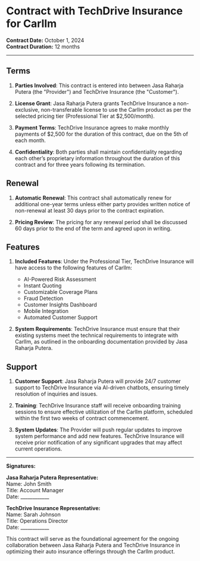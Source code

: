 # Contract with TechDrive Insurance for Carllm

**Contract Date:** October 1, 2024  
**Contract Duration:** 12 months

---

## Terms

1. **Parties Involved**: This contract is entered into between Jasa Raharja Putera (the "Provider") and TechDrive Insurance (the "Customer").
   
2. **License Grant**: Jasa Raharja Putera grants TechDrive Insurance a non-exclusive, non-transferable license to use the Carllm product as per the selected pricing tier (Professional Tier at $2,500/month).
   
3. **Payment Terms**: TechDrive Insurance agrees to make monthly payments of $2,500 for the duration of this contract, due on the 5th of each month.
   
4. **Confidentiality**: Both parties shall maintain confidentiality regarding each other’s proprietary information throughout the duration of this contract and for three years following its termination.

## Renewal

1. **Automatic Renewal**: This contract shall automatically renew for additional one-year terms unless either party provides written notice of non-renewal at least 30 days prior to the contract expiration.
   
2. **Pricing Review**: The pricing for any renewal period shall be discussed 60 days prior to the end of the term and agreed upon in writing.

## Features

1. **Included Features**: Under the Professional Tier, TechDrive Insurance will have access to the following features of Carllm:
   - AI-Powered Risk Assessment
   - Instant Quoting
   - Customizable Coverage Plans
   - Fraud Detection
   - Customer Insights Dashboard
   - Mobile Integration
   - Automated Customer Support

2. **System Requirements**: TechDrive Insurance must ensure that their existing systems meet the technical requirements to integrate with Carllm, as outlined in the onboarding documentation provided by Jasa Raharja Putera.

## Support

1. **Customer Support**: Jasa Raharja Putera will provide 24/7 customer support to TechDrive Insurance via AI-driven chatbots, ensuring timely resolution of inquiries and issues.

2. **Training**: TechDrive Insurance staff will receive onboarding training sessions to ensure effective utilization of the Carllm platform, scheduled within the first two weeks of contract commencement.

3. **System Updates**: The Provider will push regular updates to improve system performance and add new features. TechDrive Insurance will receive prior notification of any significant upgrades that may affect current operations.

---

**Signatures:**

**Jasa Raharja Putera Representative:**  
Name: John Smith  
Title: Account Manager  
Date: ____________

**TechDrive Insurance Representative:**  
Name: Sarah Johnson  
Title: Operations Director  
Date: ____________  

This contract will serve as the foundational agreement for the ongoing collaboration between Jasa Raharja Putera and TechDrive Insurance in optimizing their auto insurance offerings through the Carllm product.
